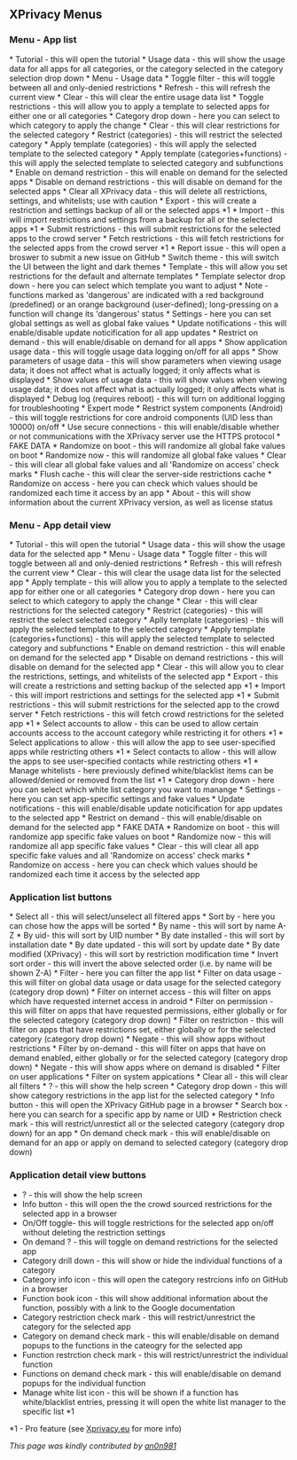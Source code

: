 <h2>XPrivacy Menus</h2>

<h3>Menu - App list</h3>
  * Tutorial - this will open the tutorial
  * Usage data - this will show the usage data for all apps for all categories, or the category selected in the category selection drop down
    * Menu - Usage data
      * Toggle filter - this will toggle between all and only-denied restrictions
      * Refresh - this will refresh the current view
      * Clear - this will clear the entire usage data list
  * Toggle restrictions - this will allow you to apply a template to selected apps for either one or all categories
    * Category drop down - here you can select to which category to apply the change
    * Clear - this will clear restrictions for the selected category
    * Restrict (categories) - this will restrict the selected category
    * Apply template (categories) - this will apply the selected template to the selected category
    * Apply template (categories+functions) - this will apply the selected template to selected category and subfunctions
    * Enable on demand restriction - this will enable on demand for the selected apps
    * Disable on demand restrictions - this will disable on demand for the selected apps
  * Clear all XPrivacy data - this will delete all restrictions, settings, and whitelists; use with caution
  * Export - this will create a restriction and settings backup of all or the selected apps *1
  * Import - this will import restrictions and settings from a backup for all or the selected apps *1
  * Submit restrictions - this will submit restrictions for the selected apps to the crowd server
  * Fetch restrictions - this will fetch restrictions for the selected apps from the crowd server *1
  * Report issue - this will open a broswer to submit a new issue on GitHub
  * Switch theme - this will switch the UI between the light and dark themes
  * Template - this will allow you set restrictions for the default and alternate templates
    * Template selector drop down - here you can select which template you want to adjust
      * Note - functions marked as 'dangerous' are indicated with a red background (predefined) or an orange background (user-defined); long-pressing on a function will change its 'dangerous' status
  * Settings - here you can set global settings as well as global fake values
    * Update notifications - this will enable/disable update noticification for all app updates
    * Restrict on demand - this will enable/disable on demand for all apps
    * Show application usage data - this will toggle usage data logging on/off for all apps
    * Show parameters of usage data - this will show parameters when viewing usage data; it does not affect what is actually logged; it only affects what is displayed
    * Show values of usage data - this will show values when viewing usage data; it does not affect what is actually logged; it only affects what is displayed
    * Debug log (requires reboot) - this will turn on additional logging for troubleshooting
    * Expert mode
      * Restrict system components (Android) - this will toggle restrictions for core android components (UID less than 10000) on/off
      * Use secure connections - this will enable/disable whether or not communications with the XPrivacy server use the HTTPS protocol
    * FAKE DATA
      * Randomize on boot - this will randomize all global fake values on boot
      * Randomize now - this will randomize all global fake values
      * Clear - this will clear all global fake values and all 'Randomize on access' check marks
      * Flush cache - this will clear the server-side restrictions cache
      * Randomize on access - here you can check which values should be randomized each time it access by an app
  * About - this will show information about the current XPrivacy version, as well as license status

<h3>Menu - App detail view</h3>
  * Tutorial - this will open the tutorial
  * Usage data - this will show the usage data for the selected app
    * Menu - Usage data
      * Toggle filter - this will toggle between all and only-denied restrictions
      * Refresh - this will refresh the current view
      * Clear - this will clear the usage data list for the selected app
  * Apply template - this will allow you to apply a template to the selected app for either one or all categories
    * Category drop down - here you can select to which category to apply the change
    * Clear - this will clear restrictions for the selected category
    * Restrict (categories) - this will restrict the select selected category
    * Aplly template (categories) - this will apply the selected template to the selected category
    * Apply template (categories+functions) - this will apply the selected template to selected category and subfunctions
    * Enable on demand restriction - this will enable on demand for the selected app
    * Disable on demand restrictions - this will disable on demand for the selected app
  * Clear - this will allow you to clear the restrictions, settings, and whitelists of the selected app
  * Export - this will create a restrictions and setting backup of the selected app *1
  * Import - this will import restrictions and settings for the selected app *1
  * Submit restrictions - this will submit restrictions for the selected app to the crowd server
  * Fetch restrictions - this will fetch crowd restrictions for the seleted app *1
  * Select accounts to allow - this can be used to allow certain accounts access to the account category while restricting it for others *1
  * Select applications to allow - this will allow the app to see user-specified apps while restricting others *1
  * Select contacts to allow - this will allow the apps to see user-specified contacts while restricting others *1
  * Manage whitelists - here previously defined white/blacklist items can be allowed/denied or removed from the list *1
    * Category drop down - here you can select which white list category you want to manange
  * Settings - here you can set app-specific settings and fake values
    * Update notifications - this will enable/disable update noticification for app updates to the selected app
    * Restrict on demand - this will enable/disable on demand for the selected app
    * FAKE DATA
      * Randomize on boot - this will randomize app specific fake values on boot
      * Randomize now - this will randomize all app specific fake values
      * Clear - this will clear all app specific fake values and all 'Randomize on access' check marks
      * Randomize on access - here you can check which values should be randomized each time it access by the selected app

<h3>Application list buttons</h3>
* Select all - this will select/unselect all filtered apps
* Sort by - here you can chose how the apps will be sorted
  * By name - this will sort by name A-Z
  * By uid- this will sort by UID number
  * By date installed - this will sort by installation date
  * By date updated - this will sort by update date
  * By date modified (XPrivacy) - this will sort by restriction modification time
  * Invert sort order - this will invert the above selected order (i.e. by name will be shown Z-A)
* Filter - here you can filter the app list
  * Filter on data usage - this will filter on global data usage or data usage for the selected category (category drop down)
  * Filter on internet access - this will filter on apps which have requested internet access in android
  * Filter on permission - this will filter on apps that have requested permissions, either globally or for the selected category (category drop down)
  * Filter on restriction - this will filter on apps that have restrictions set, either globally or for the selected category (category drop down)
    * Negate - this will show apps without restrictions
  * Filter by on-demand - this will filter on apps that have on demand enabled, either globally or for the selected category (category drop down)
    * Negate - this will show apps where on demand is disabled
  * Filter on user applications
  * Filter on system appications
  * Clear all - this will clear all filters
* ? - this will show the help screen
* Category drop down - this will show category restrictions in the app list for the selected category
* Info button - this will open the XPrivacy GitHub page in a browser
* Search box - here you can search for a specific app by name or UID
* Restriction check mark - this will restrict/unrestict all or the selected category (category drop down) for an app
* On demand check mark - this will enable/disable on demand for an app or apply on demand to selected category (category drop down)

<h3>Application detail view buttons</h3>

* ? - this will show the help screen
* Info button - this will open the the crowd sourced restrictions for the selected app in a browser
* On/Off toggle- this will toggle restrictions for the selected app on/off without deleting the restriction settings
* On demand ? - this will toggle on demand restrictions for the selected app
* Category drill down - this will show or hide the individual functions of a category
* Category info icon - this will open the category restrcions info on GitHub in a browser
* Function book icon - this will show additional information about the function, possibly with a link to the Google documentation
* Category restriction check mark - this will restrict/unrestrict the category for the selected app
* Category on demand check mark - this will enable/disable on demand popups to the functions in the cateogry for the selected app
* Function restrction check mark - this will restrict/unrestrict the individual function
* Functions on demand check mark - this will enable/disable on demand popups for the individual function
* Manage white list icon - this will be shown if a function has white/blacklist entries, pressing it will open the white list manager to the specific list *1

*1 - Pro feature (see [Xprivacy.eu](http://ebxprivacy.eu) for more info)

*This page was kindly contributed by [an0n981](https://github.com/an0n981)*
